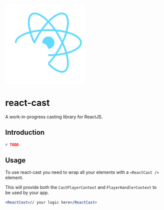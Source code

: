 <img src="icon.svg" alt="logo" width="256" height="256" height="auto" />

# react-cast

A work-in-progress casting library for ReactJS.

## Introduction

```sh
# TODO.
```

## Usage

To use react-cast you need to wrap all your elements with a `<ReactCast />` element.

This will provide both the `CastPlayerContext` and `PlayerHandlerContext` to be used by your app.

```jsx
<ReactCast>// your logic here</ReactCast>
```
